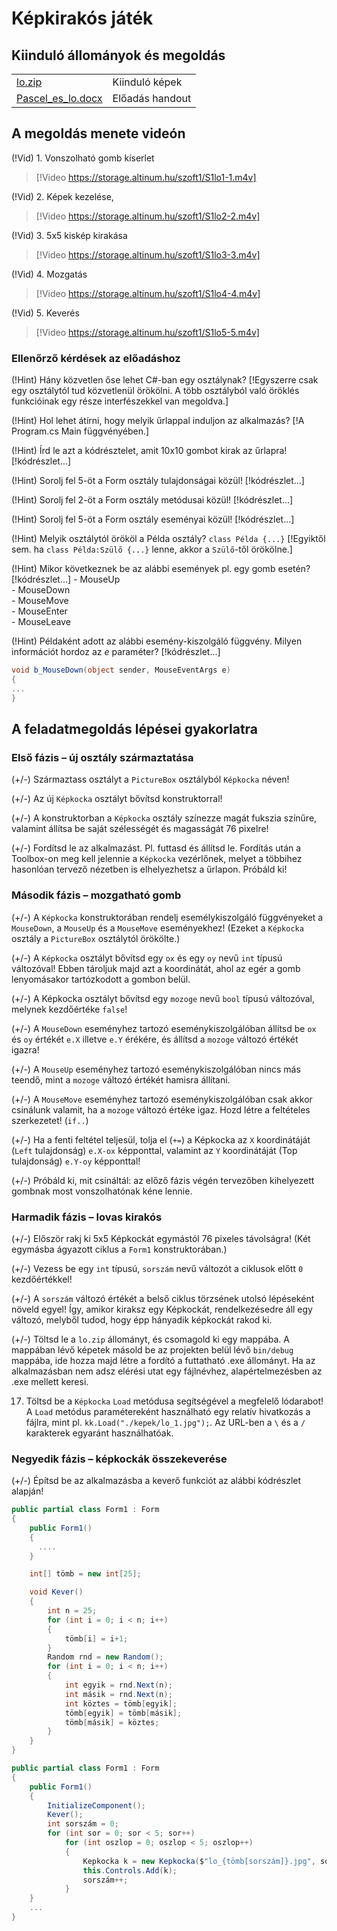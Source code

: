 # Képkirakós játék
## Kiinduló állományok és megoldás
 | | |
|-|-|
|[lo.zip](lo.zip) | Kiinduló képek|
[Pascel_es_lo.docx](Pascel_es_lo.docx)|Előadás handout

## A megoldás menete videón

(!Vid) 1. Vonszolható gomb kíserlet
> [!Video https://storage.altinum.hu/szoft1/S1lo1-1.m4v]

(!Vid) 2. Képek kezelése, 
> [!Video https://storage.altinum.hu/szoft1/S1lo2-2.m4v]

(!Vid) 3. 5x5 kiskép kirakása
> [!Video https://storage.altinum.hu/szoft1/S1lo3-3.m4v]

(!Vid) 4. Mozgatás
> [!Video https://storage.altinum.hu/szoft1/S1lo4-4.m4v]

(!Vid) 5. Keverés
> [!Video https://storage.altinum.hu/szoft1/S1lo5-5.m4v]

### Ellenőrző kérdések az előadáshoz

(!Hint) Hány közvetlen őse lehet C#-ban egy osztálynak? [!Egyszerre csak egy osztálytól tud közvetlenül örökölni. A több osztályból való öröklés funkcióinak egy része interfészekkel van megoldva.]

(!Hint) Hol lehet átírni, hogy melyik űrlappal induljon az alkalmazás? [!A Program.cs Main függvényében.]

(!Hint) Írd le azt a kódrésztelet, amit 10x10 gombot kirak az űrlapra! [!kódrészlet...]

(!Hint) Sorolj fel 5-öt a Form osztály tulajdonságai közül! [!kódrészlet...]

(!Hint) Sorolj fel 2-öt a Form osztály metódusai közül! [!kódrészlet...]

(!Hint) Sorolj fel 5-öt a Form osztály eseményai közül! [!kódrészlet...]

(!Hint) Melyik osztálytól örököl a Példa osztály?  `class Példa {...}` [!Egyiktől sem. ha `class Példa:Szülő {...}` lenne, akkor a `Szülő`-től örökölne.]

(!Hint) Mikor következnek be az alábbi események pl. egy gomb esetén? [!kódrészlet...]
    - MouseUp  
    - MouseDown  
    - MouseMove  
    - MouseEnter  
    - MouseLeave  
    
(!Hint) Példaként adott az alábbi esemény-kiszolgáló függvény. Milyen információt hordoz az  _e_  paraméter? [!kódrészlet...]
``` csharp
void b_MouseDown(object sender, MouseEventArgs e)  
{  
...  
}
```
## A feladatmegoldás lépései gyakorlatra

### Első fázis – új osztály származtatása

(+/-)  Származtass osztályt a `PictureBox` osztályból `Képkocka` néven!

(+/-)  Az új `Képkocka` osztályt bővítsd konstruktorral!

(+/-) A konstruktorban a `Képkocka` osztály színezze magát fukszia színűre, valamint állítsa be saját szélességét és magasságát 76 pixelre!

(+/-) Fordítsd le az alkalmazást. Pl. futtasd és állítsd le. Fordítás után a Toolbox-on meg kell jelennie a `Képkocka` vezérlőnek, melyet a többihez hasonlóan tervező nézetben is elhelyezhetsz a űrlapon. Próbáld ki!

### Második fázis – mozgatható gomb

(+/-) A `Képkocka` konstruktorában rendelj esemélykiszolgáló függvényeket a `MouseDown`, a `MouseUp` és a `MouseMove` eseményekhez! (Ezeket a `Képkocka` osztály a `PictureBox` osztálytól örökölte.)

(+/-) A `Képkocka` osztályt bővítsd egy `ox` és egy `oy` nevű `int` típusú változóval! Ebben tároljuk majd azt a koordinátát, ahol az egér a gomb lenyomásakor tartózkodott a gombon belül.

(+/-) A Képkocka osztályt bővítsd egy `mozoge` nevű `bool` típusú változóval, melynek kezdőértéke `false`!

(+/-) A `MouseDown` eseményhez tartozó eseménykiszolgálóban állítsd be `ox` és `oy` értékét `e.X` illetve `e.Y` érékére, és állítsd a `mozoge` változó értékét igazra!

(+/-) A `MouseUp` eseményhez tartozó eseménykiszolgálóban nincs más teendő, mint a `mozoge` változó értékét hamisra állítani.

(+/-) A `MouseMove` eseményhez tartozó eseménykiszolgálóban csak akkor csinálunk valamit, ha a `mozoge` változó értéke igaz. Hozd létre a feltételes szerkezetet! (`if..`)

(+/-) Ha a fenti feltétel teljesül, tolja el (`+=`) a Képkocka az `X` koordinátáját (`Left` tulajdonság) `e.X-ox` képponttal, valamint az `Y` koordinátáját (Top tulajdonság) `e.Y-oy` képponttal!

(+/-) Próbáld ki, mit csináltál: az előző fázis végén tervezőben kihelyezett gombnak most vonszolhatónak kéne lennie.

### Harmadik fázis – lovas kirakós

(+/-) Először rakj ki 5x5 Képkockát egymástól 76 pixeles távolságra! (Két egymásba ágyazott ciklus a `Form1` konstruktorában.)

(+/-) Vezess be egy `int` típusú, `sorszám` nevű változót a ciklusok előtt `0` kezdőértékkel!

(+/-) A `sorszám` változó értékét a belső ciklus törzsének utolsó lépéseként növeld egyel! Így, amikor kiraksz egy Képkockát, rendelkezésedre áll egy változó, melyből tudod, hogy épp hányadik képkockát rakod ki.

(+/-) Töltsd le a `lo.zip` állományt, és csomagold ki egy mappába. A mappában lévő képetek másold be az projekten belül lévő `bin/debug` mappába, ide hozza majd létre a fordító a futtatható .exe állományt. Ha az alkalmazásban nem adsz elérési utat egy fájlnévhez, alapértelmezésben az .exe mellett keresi.

17.  Töltsd be a `Képkocka` `Load` metódusa segítségével a megfelelő lódarabot! A `Load` metódus paramétereként használható egy relatív hivatkozás a fájlra, mint pl. `kk.Load("./kepek/lo_1.jpg");`. Az URL-ben a `\` és a `/` karakterek egyaránt használhatóak. 

### Negyedik fázis – képkockák összekeverése

(+/-)  Építsd be az alkalmazásba a keverő funkciót az alábbi kódrészlet alapján!

``` csharp
public partial class Form1 : Form
{
    public Form1()
    {
      ....                 
    }

    int[] tömb = new int[25];

    void Kever()
    {
        int n = 25;
        for (int i = 0; i < n; i++)
        {
            tömb[i] = i+1;
        }
        Random rnd = new Random();
        for (int i = 0; i < n; i++)
        {
            int egyik = rnd.Next(n);
            int másik = rnd.Next(n);
            int köztes = tömb[egyik];
            tömb[egyik] = tömb[másik];
            tömb[másik] = köztes;
        }
    }
}
```

``` csharp
public partial class Form1 : Form
{
    public Form1()
    {
        InitializeComponent();
        Kever();
        int sorszám = 0;
        for (int sor = 0; sor < 5; sor++)
            for (int oszlop = 0; oszlop < 5; oszlop++)
            {
                Kepkocka k = new Kepkocka($"lo_{tömb[sorszám]}.jpg", sor, oszlop);               
                this.Controls.Add(k);
                sorszám++;
            }                      
    }
    ...
}

```



